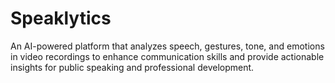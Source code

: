 # Speaklytics
An AI-powered platform that analyzes speech, gestures, tone, and emotions in video recordings to enhance communication skills and provide actionable insights for public speaking and professional development.
